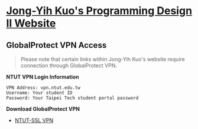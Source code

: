 # [Jong-Yih Kuo's Programming Design II Website](https://sites.google.com/mail.ntut.edu.tw/jong-yih-kuo/programming-design-ii)

## GlobalProtect VPN Access
> Please note that certain links within Jong-Yih Kuo's website require connection through GlobalProtect VPN.

**NTUT VPN Login Information**
```
VPN Address: vpn.ntut.edu.tw
Username: Your student ID
Password: Your Taipei Tech student portal password
```

**Download GlobalProtect VPN**
- <a href="https://vpn.ntut.edu.tw/global-protect/login.esp" target="_blank">NTUT-SSL VPN</a>
